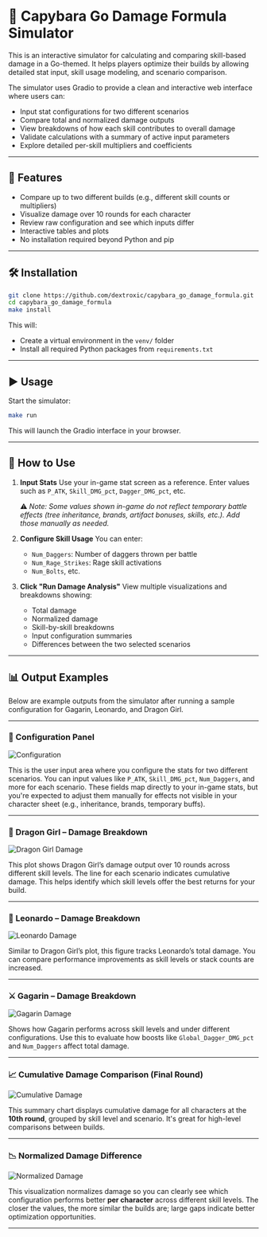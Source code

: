 # 🧮 Capybara Go Damage Formula Simulator

This is an interactive simulator for calculating and comparing skill-based damage in a Go-themed. It helps players optimize their builds by allowing detailed stat input, skill usage modeling, and scenario comparison.

The simulator uses Gradio to provide a clean and interactive web interface where users can:

- Input stat configurations for two different scenarios
- Compare total and normalized damage outputs
- View breakdowns of how each skill contributes to overall damage
- Validate calculations with a summary of active input parameters
- Explore detailed per-skill multipliers and coefficients

---

## 🚀 Features

- Compare up to two different builds (e.g., different skill counts or multipliers)
- Visualize damage over 10 rounds for each character
- Review raw configuration and see which inputs differ
- Interactive tables and plots
- No installation required beyond Python and pip

---

## 🛠 Installation

```bash
git clone https://github.com/dextroxic/capybara_go_damage_formula.git
cd capybara_go_damage_formula
make install
````

This will:

* Create a virtual environment in the `venv/` folder
* Install all required Python packages from `requirements.txt`

---

## ▶️ Usage

Start the simulator:

```bash
make run
```

This will launch the Gradio interface in your browser.

---

## 🧾 How to Use

1. **Input Stats**
   Use your in-game stat screen as a reference. Enter values such as `P_ATK`, `Skill_DMG_pct`, `Dagger_DMG_pct`, etc.

   ⚠️ *Note: Some values shown in-game do not reflect temporary battle effects (tree inheritance, brands, artifact bonuses, skills, etc.). Add those manually as needed.*

2. **Configure Skill Usage**
   You can enter:

   * `Num_Daggers`: Number of daggers thrown per battle
   * `Num_Rage_Strikes`: Rage skill activations
   * `Num_Bolts`, etc.

3. **Click "Run Damage Analysis"**
   View multiple visualizations and breakdowns showing:

   * Total damage
   * Normalized damage
   * Skill-by-skill breakdowns
   * Input configuration summaries
   * Differences between the two selected scenarios

---

## 📊 Output Examples

Below are example outputs from the simulator after running a sample configuration for Gagarin, Leonardo, and Dragon Girl.

---

### 🧠 Configuration Panel

![Configuration](assets/Configuration.png)

This is the user input area where you configure the stats for two different scenarios. You can input values like `P_ATK`, `Skill_DMG_pct`, `Num_Daggers`, and more for each scenario. These fields map directly to your in-game stats, but you're expected to adjust them manually for effects not visible in your character sheet (e.g., inheritance, brands, temporary buffs).

---

### 🐲 Dragon Girl – Damage Breakdown

![Dragon Girl Damage](assets/Dragon_Girl_DMG_Analysis.png)

This plot shows Dragon Girl’s damage output over 10 rounds across different skill levels. The line for each scenario indicates cumulative damage. This helps identify which skill levels offer the best returns for your build.

---

### 🧠 Leonardo – Damage Breakdown

![Leonardo Damage](assets/Leo_DMG_Analysis.png)

Similar to Dragon Girl’s plot, this figure tracks Leonardo’s total damage. You can compare performance improvements as skill levels or stack counts are increased.

---

### ⚔️ Gagarin – Damage Breakdown

![Gagarin Damage](assets/Gagarin_DMG_Analysis.png)

Shows how Gagarin performs across skill levels and under different configurations. Use this to evaluate how boosts like `Global_Dagger_DMG_pct` and `Num_Daggers` affect total damage.

---

### 📈 Cumulative Damage Comparison (Final Round)

![Cumulative Damage](assets/Cumulative_DMG_Comparison.png)

This summary chart displays cumulative damage for all characters at the **10th round**, grouped by skill level and scenario. It's great for high-level comparisons between builds.

---

### 📉 Normalized Damage Difference

![Normalized Damage](assets/Normalized_DMG_Dif.png)

This visualization normalizes damage so you can clearly see which configuration performs better **per character** across different skill levels. The closer the values, the more similar the builds are; large gaps indicate better optimization opportunities.

---
